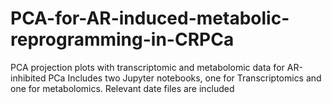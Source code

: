 # PCA-for-AR-induced-metabolic-reprogramming-in-CRPCa
PCA projection plots with transcriptomic and metabolomic data for AR-inhibited PCa
Includes two Jupyter notebooks, one for Transcriptomics and one for metabolomics. Relevant date files are included

